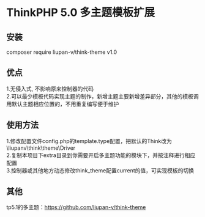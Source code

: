 ThinkPHP 5.0 多主题模板扩展
===============

## 安装
composer require liupan-v/think-theme v1.0<br/>

## 优点
1.无侵入式, 不影响原来控制器的代码<br/>
2.可以最少模板代码实现主题的制作，新增主题主要新增差异部分，其他的模板调用默认主题相应位置的，不用重复编写便于维护

## 使用方法
1.修改配置文件config.php的template.type配置，把默认的Think改为\liupanv\think\theme\Driver<br/>
2.复制本项目下extra目录到你需要开启多主题功能的模块下，并按注释进行相应配置<br/>
3.控制器或其他地方动态修改think_theme配置current的值，可实现模板的切换

## 其他
tp5.1的多主题：https://github.com/liupan-v/think-theme